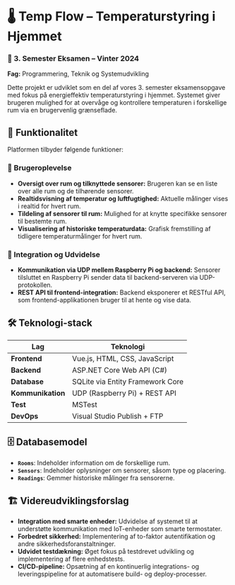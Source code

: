# 🌡️ Temp Flow – Temperaturstyring i Hjemmet

 ### 📘 3. Semester Eksamen – Vinter 2024
**Fag:** Programmering, Teknik og Systemudvikling
 
 Dette projekt er udviklet som en del af vores 3. semester eksamensopgave med fokus på energieffektiv temperaturstyring i hjemmet. Systemet giver brugeren mulighed for at overvåge og kontrollere temperaturen i forskellige rum via en brugervenlig grænseflade.

## 🧩 Funktionalitet

Platformen tilbyder følgende funktioner:

### 📱 Brugeroplevelse
- **Oversigt over rum og tilknyttede sensorer:** Brugeren kan se en liste over alle rum og de tilhørende sensorer.
- **Realtidsvisning af temperatur og luftfugtighed:** Aktuelle målinger vises i realtid for hvert rum.
- **Tildeling af sensorer til rum:** Mulighed for at knytte specifikke sensorer til bestemte rum.
- **Visualisering af historiske temperaturdata:** Grafisk fremstilling af tidligere temperaturmålinger for hvert rum.

### 🔗 Integration og Udvidelse
- **Kommunikation via UDP mellem Raspberry Pi og backend:** Sensorer tilsluttet en Raspberry Pi sender data til backend-serveren via UDP-protokollen.
- **REST API til frontend-integration:** Backend eksponerer et RESTful API, som frontend-applikationen bruger til at hente og vise data.

## 🛠️ Teknologi-stack

| Lag          | Teknologi                        |
|--------------|----------------------------------|
| **Frontend** | Vue.js, HTML, CSS, JavaScript    |
| **Backend**  | ASP.NET Core Web API (C#)        |
| **Database** | SQLite via Entity Framework Core |
| **Kommunikation** | UDP (Raspberry Pi) + REST API |
| **Test**     | MSTest                           |
| **DevOps**   | Visual Studio Publish + FTP      |

## 🗄️ Databasemodel

- **`Rooms`**: Indeholder information om de forskellige rum.
- **`Sensors`**: Indeholder oplysninger om sensorer, såsom type og placering.
- **`Readings`**: Gemmer historiske målinger fra sensorerne.

## 🏗️ Videreudviklingsforslag

- **Integration med smarte enheder:** Udvidelse af systemet til at understøtte kommunikation med IoT-enheder som smarte termostater.
- **Forbedret sikkerhed:** Implementering af to-faktor autentifikation og andre sikkerhedsforanstaltninger.
- **Udvidet testdækning:** Øget fokus på testdrevet udvikling og implementering af flere enhedstests.
- **CI/CD-pipeline:** Opsætning af en kontinuerlig integrations- og leveringspipeline for at automatisere build- og deploy-processer.

